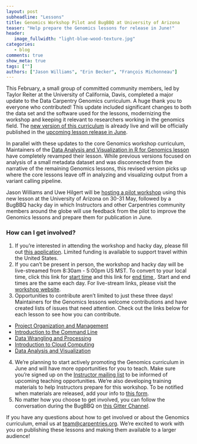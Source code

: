 ```yaml
---
layout: post
subheadline: "Lessons"
title: Genomics Workshop Pilot and BugBBQ at University of Arizona
teaser: "Help prepare the Genomics lessons for release in June!"
header:
   image_fullwidth: "light-blue-wood-texture.jpg"
categories:
   - blog
comments: true
show_meta: true
tags: [""]
authors: ["Jason Williams", "Erin Becker", "François Michonneau"]
---
```


This February, a small group of committed community members, led by Taylor Reiter at the University of California, Davis, 
completed a major update to the Data Carpentry Genomics curriculum. A huge thank you to everyone who contributed! This update 
included significant changes to both the data set and the software used for the lessons, modernizing the workshop and keeping it 
relevant to researchers working in the genomics field. The [new version of this curriculum](https://datacarpentry.org/genomics-workshop/) is already live and will be officially published in the [upcoming lesson release in June](https://carpentries.org/blog/2019/05/lesson-release/). 

In parallel with these updates to the core Genomics workshop curriculum, Maintainers of the [Data Analysis and Visualization in R for Genomics lesson](https://datacarpentry.org/genomics-r-intro/) have completely revamped their lesson. While previous versions focused on analysis of a small metadata dataset and was disconnected from the narrative of the remaining Genomics lessons, this revised version picks up where the core lessons leave off in analyzing and visualizing output from a variant calling pipeline. 

Jason Williams and Uwe Hilgert will be [hosting a pilot workshop](https://jasonjwilliamsny.github.io/2019-05-30-uofarizona/) using this new lesson at the University of Arizona on 30-31 May, followed by a BugBBQ hacky day in which Instructors and other Carpentries community members around the globe will use feedback from the pilot to improve the Genomics lessons and prepare them for publication in June. 

### How can I get involved?

1. If you’re interested in attending the workshop and hacky day, please fill out [this application](http://bit.ly/2PBceP7). 
Limited funding is available to support travel within the United States.  
1. If you can’t be present in person, the workshop and hacky day will be live-streamed from 8:30am - 5:00pm US MST. 
To convert to your local time, click this link for 
[start time](https://www.timeanddate.com/worldclock/fixedtime.html?msg=UA+Genomics+Pilot+and+Bug+BBQ&iso=20190530T0830&p1=197&ah=8&am=30)
and this link for [end time ](https://www.timeanddate.com/worldclock/fixedtime.html?iso=20190530T17&p1=197). 
Start and end times are the same each day. For live-stream links, please visit the 
[workshop website](https://jasonjwilliamsny.github.io/2019-05-30-uofarizona/).  
1. Opportunities to contribute aren’t limited to just these three days! Maintainers for the Genomics lessons welcome contributions 
and have created lists of issues that need attention. Check out the links below for each lesson to see how you can contribute.  
  - [Project Organization and Management](https://github.com/datacarpentry/organization-genomics/milestone/1)
  - [Introduction to the Command Line](https://github.com/datacarpentry/shell-genomics/milestone/1)
  - [Data Wrangling and Processing](https://github.com/datacarpentry/wrangling-genomics/milestone/1)
  - [Introduction to Cloud Computing](https://github.com/datacarpentry/cloud-genomics/milestones)
  - [Data Analysis and Visualization](https://github.com/datacarpentry/genomics-r-intro/milestone/1)  
4. We’re planning to start actively promoting the Genomics curriculum in June and will have more opportunities for you to teach. Make sure you’re signed up on the [Instructor mailing list](https://carpentries.topicbox.com/groups/instructors) to be informed of upcoming teaching opportunities. We’re also developing training materials to help Instructors prepare for this workshop. To be notified when materials are released, add your info to [this form](https://forms.gle/ubxK9bApRub62vUE8).  
5. No matter how you choose to get involved, you can follow the conversation during the BugBBQ on [this Gitter Channel](https://gitter.im/data-carpentry/Lobby).

If you have any questions about how to get involved or about the Genomics curriculum, email us at [team@carpentries.org](mailto:team@carpentries.org). We’re excited to work with you on publishing these lessons and making them available to a larger audience!






